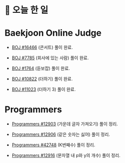 # :thought_balloon: __오늘 한 일__

# __Baekjoon Online Judge__
* [BOJ #16466](https://www.acmicpc.net/problem/16466) (콘서트) 풀이 완료.

* [BOJ #7785](https://www.acmicpc.net/problem/7785) (회사에 있는 사람) 풀이 완료.

* [BOJ #1764](https://www.acmicpc.net/problem/1764) (듣보잡) 풀이 완료.

* [BOJ #10822](https://www.acmicpc.net/problem/10822) (더하기) 풀이 완료.

* [BOJ #11023](https://www.acmicpc.net/problem/11023) (더하기 3) 풀이 완료.

# __Programmers__
* [Programmers #12903](https://github.com/seungrokoh/TIL/blob/master/Algorithm/Programmers/contents/12903.md) (가운데 글자 가져오기) 풀이 정리.

* [Programmers #12906](https://github.com/seungrokoh/TIL/blob/master/Algorithm/Programmers/contents/12906.md) (같은 숫자는 싫어) 풀이 정리.

* [Programmers #42748](https://github.com/seungrokoh/TIL/blob/master/Algorithm/Programmers/contents/42748.md) (K번째수) 풀이 정리.

* [Programmers #12916](https://github.com/seungrokoh/TIL/blob/master/Algorithm/Programmers/contents/12916.md) (문자열 내 p와 y의 개수) 풀이 정리.
